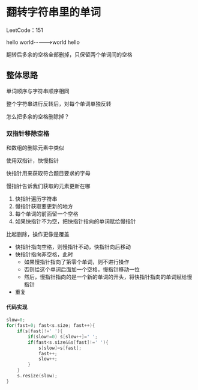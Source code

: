 # 翻转字符串里的单词

LeetCode：151

hello world----->world hello

翻转后多余的空格全部删掉，只保留两个单词间的空格

## 整体思路

单词顺序与字符串顺序相同

整个字符串进行反转后，对每个单词单独反转

怎么把多余的空格删除掉？

### 双指针移除空格

和数组的删除元素中类似

使用双指针，快慢指针

快指针用来获取符合题目要求的字母

慢指针告诉我们获取的元素更新在哪

1. 快指针遍历字符串
2. 慢指针获取要更新的地方
3. 每个单词的前面留一个空格
4. 如果快指针不为空，把快指针指向的单词赋给慢指针

比起删除，操作更像是覆盖

* 快指针指向空格，则慢指针不动，快指针向后移动
* 快指针指向非空格，此时
  * 如果慢指针指向了第零个单词，则不进行操作
  * 否则给这个单词后面加一个空格，慢指针移动一位
  * 然后，慢指针指向的是一个新的单词的开头，将快指针指向的单词赋给慢指针
* 重复

#### 代码实现

```c++
slow=0;
for(fast=0; fast<s.size; fast++){
    if(s[fast]!=' '){
        if(slow!=0) s[slow++]=' ';
        if(fast<s.size&&s[fast]!=' '){
            s[slow]=s[fast];
            fast++;
            slow++;
        }
    }
    s.resize(slow);
}
```

